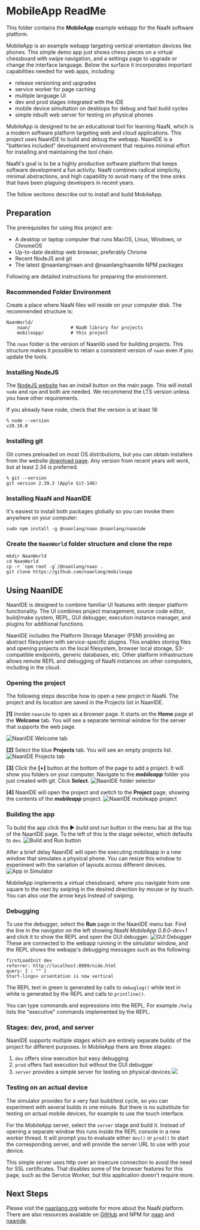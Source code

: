 # MobileApp ReadMe
This folder contains the **MobileApp** example webapp for the NaaN software platform.

MobileApp is an example webapp targeting vertical orientation devices like phones. This simple demo app just shows chess pieces on a virtual chessboard with swipe navigation, and a settings page to upgrade or change the interface language. Below the surface it incorporates important capabilities needed for web apps, including:

* release versioning and upgrades
* service worker for page caching
* multiple language UI
* dev and prod stages integrated with the IDE
* mobile device simultation on desktops for debug and fast build cycles
* simple inbuilt web server for testing on physical phones

MobileApp is designed to be an educational tool for learning NaaN, which is a modern software platform targeting web and cloud applications. This project uses NaanIDE to build and debug the webapp. NaanIDE is a "batteries included" development environment that requires minimal effort for installing and maintaining the tool chain.

NaaN's goal is to be a highly productive software platform that keeps software development a fun activity. NaaN combines radical simplicity, minimal abstractions, and high capability to avoid many of the time sinks that have been plaguing developers in recent years.

The follow sections describe out to install and build MobileApp.

## Preparation

The prerequisites for using this project are:

* A desktop or laptop computer that runs MacOS, Linux, Windows, or ChromeOS
* Up-to-date desktop web browser, preferably Chrome
* Recent NodeJS and git
* The latest @naanlang/naan and @naanlang/naanide NPM packages

Following are detailed instructions for preparing the environment.

### Recommended Folder Environment
Create a place where NaaN files will reside on your computer disk. The recommended structure is:

```
NaanWorld/
	naan/               # NaaN library for projects
	mobileapp/          # this project
```
The `naan` folder is the version of Naanlib used for building projects. This structure makes it possible to retain a consistent version of `naan` even if you update the tools.

### Installing NodeJS

The [NodeJS website](https://nodejs.org/) has an install button on the main page. This will install `node` and `npm` and both are needed. We recommend the LTS version unless you have other requirements.

If you already have node, check that the version is at least 18:

```
% node --version
v20.10.0
```

### Installing git

Git comes preloaded on most OS distributions, but you can obtain installers from the website [download page](https://git-scm.com/downloads). Any version from recent years will work, but at least 2.34 is preferred.

```
% git --version
git version 2.39.3 (Apple Git-146)
```

### Installing NaaN and NaanIDE

It's easiest to install both packages globally so you can invoke them anywhere on your computer:

```
sudo npm install -g @naanlang/naan @naanlang/naanide
```

### Create the `NaanWorld` folder structure and clone the repo

```
mkdir NaanWorld
cd NaanWorld
cp -r `npm root -g`/@naanlang/naan .
git clone https://github.com/naanlang/mobileapp
```

## Using NaanIDE

NaanIDE is designed to combine familiar UI features with deeper platform functionality. The UI combines project management, source code editor, build/make system, REPL, GUI debugger, execution instance manager, and plugins for additional functions. 

NaanIDE includes the Platform Storage Manager (PSM) providing an abstract filesystem with service-specific plugins. This enables storing files and opening projects on the local filesystem, browser local storage, S3-compatible endpoints, generic databases, etc. Other platform infrastructure allows remote REPL and debugging of NaaN instances on other computers, including in the cloud.

### Opening the project

The following steps describe how to open a new project in NaaN. The project and its location are saved in the Projects list in NaanIDE.

**[1]** Invoke `naanide` to open as a browser page. It starts on the **Home** page at the **Welcome** tab. You will see a separate terminal window for the server that supports the web page.

![NaanIDE Welcome tab](https://naanlang.org/naanlang/blog/posts/naanide-mobileapp-screenshots/v0-9-x/NaanIDE-01+-+Welcome.png)

**[2]** Select the blue **Projects** tab. You will see an empty projects list.
![NaanIDE Projects tab](https://naanlang.org/naanlang/blog/posts/naanide-mobileapp-screenshots/v0-9-x/NaanIDE-03+-+Empty+Projects.png)

**[3]** Click the **[+]** button at the bottom of the page to add a project. It will show you folders on your computer. Navigate to the _**mobileapp**_ folder you just created with git. Click **Select**.
![NaanIDE folder selector](https://naanlang.org/naanlang/blog/posts/naanide-mobileapp-screenshots/v0-9-x/NaanIDE-04+-+Open+Project+Folder.png)

**[4]** NaanIDE will open the project and switch to the **Project** page, showing the contents of the _**mobileapp**_ project.
![NaanIDE mobileapp project](https://naanlang.org/naanlang/blog/posts/naanide-mobileapp-screenshots/v0-9-x/NaanIDE-05+-+Project+After+Open.png)

### Building the app

To build the app click the ▶️ *build and run* button in the menu bar at the top of the NaanIDE page. To the left of this is the stage selector, which defaults to `dev`. 
![Build and Run button](https://naanlang.org/naanlang/blog/posts/naanide-mobileapp-screenshots/v0-9-x/NaanIDE-09+-+Build+and+Run.png)

After a brief delay NaanIDE will open the executing mobileapp in a new window that simulates a physical phone. You can resize this window to experiment with the variation of layouts across different devices.
![App in Simulator](https://naanlang.org/naanlang/blog/posts/naanide-mobileapp-screenshots/v0-9-x/NaanIDE-10+-+App+in+Simulator.png)

MobileApp implements a virtual chessboard, where you navigate from one square to the next by swiping in the desired direction by mouse or by touch. You can also use the arrow keys instead of swiping.

### Debugging

To use the debugger, select the **Run** page in the NaanIDE menu bar. Find the line in the navigator on the left showing *NaaN MobileApp 0.9.0-dev+1* and click it to show the REPL and open the GUI debugger.
![GUI Debugger](https://naanlang.org/naanlang/blog/posts/naanide-mobileapp-screenshots/v0-9-x/NaanIDE-11+-+Run+tab+with+Debugger+and+Console.png)
These are connected to the webapp running in the simulator window, and the REPL shows the webapp's debugging messages such as the following:

```
firstLoadInit dev
referrer: http://localhost:8009/nide.html
query: { : "" }
Start-lingo> orientation is now vertical
```
The REPL text in green is generated by calls to `debuglog()` while text in white is generated by the REPL and calls to `printline()`.

You can type commands and expressions into the REPL. For example `/help` lists the "executive" commands implemented by the REPL.

### Stages: dev, prod, and server

NaanIDE supports multiple *stages* which are entirely separate builds of the project for different purposes. In MobileApp there are three stages:

1. `dev` offers slow execution but easy debugging
2. `prod` offers fast execution but without the GUI debugger
3. `server` provides a simple server for testing on physical devices
![](https://naanlang.org/naanlang/blog/posts/naanide-mobileapp-screenshots/v0-9-x/NaanIDE-08+-+Build+Stages.png)

### Testing on an actual device

The simulator provides for a very fast build/test cycle, so you can experiment with several builds in one minute. But there is no substitute for testing on actual mobile devices, for example to use the touch interface.

For the MobileApp server, select the `server` stage and build it. Instead of opening a separate window this runs inside the REPL console in a new worker thread. It will prompt you to evaluate either `dev()` or `prod()` to start the corresponding server, and will provide the server URL to use with your device.

This simple server uses http over an insecure connection to avoid the need for SSL certificates. That disables some of the browser features for this page, such as the Service Worker, but this application doesn't require more.

## Next Steps

Please visit the [naanlang.org](https://naanlang.org) website for more about the NaaN platform. There are also resources available on [GitHub](https://github.com/naanlang/) and NPM for [naan](https://www.npmjs.com/package/@naanlang/naan) and [naanide](https://www.npmjs.com/package/@naanlang/naanide).

